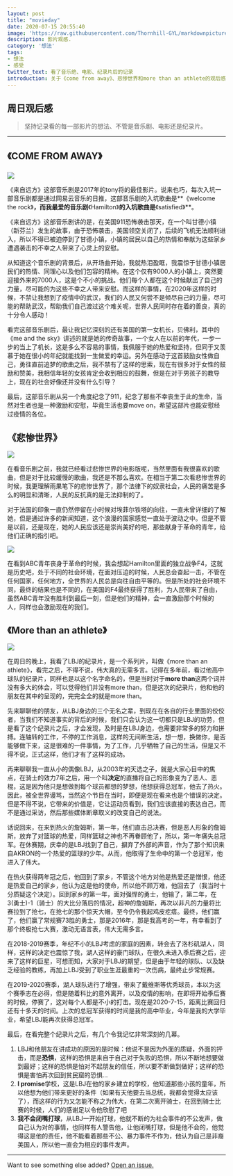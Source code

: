 ```yaml
---
layout: post
title: "movieday"
date: 2020-07-15 20:55:40
image: 'https://raw.githubusercontent.com/Thornhill-GYL/markdownpicture/master/hamilton.jpg'
description: 影片观感.
category: '想法'
tags:
- 想法
- 感受
twitter_text: 看了音乐绝、电影、纪录片后的记录
introduction: 关于《come from away》、悲惨世界和more than an athlete的观后感周日
---
```


## 周日观后感

>坚持记录看的每一部影片的想法、不管是音乐剧、电影还是纪录片。

-----



## 《COME FROM AWAY》

### 

<img src="https://raw.githubusercontent.com/Thornhill-GYL/markdownpicture/master/comefromaway.jpg"/>

《来自远方》这部音乐剧是2017年的tony将的最佳影片。说来也巧，每次入坑一部音乐剧都是通过网易云音乐的日推，这部音乐剧的入坑歌曲是**《welcome the rock》**，而我最爱的音乐剧**《Hamilton》**的入坑歌曲是**《satisfied》**。

《来自远方》这部音乐剧讲的是，在美国911恐怖袭击那天，在一个叫甘德小镇（新芬兰）发生的故事，由于恐怖袭击，美国领空关闭了，后续的飞机无法顺利进入，所以不得已被迫停到了甘德小镇，小镇的居民以自己的热情和奉献为这些家乡遭遇袭击的不幸之人带来了心灵上的安慰。

从知道这个音乐剧的背景后，从开场曲开始，我就热泪盈眶，我震惊于甘德小镇居民们的热情、同理心以及他们包容的精神。在这个仅有9000人的小镇上，突然要迎接外来的7000人，这是个不小的挑战。他们每个人都在这个时候献出了自己的力量，尽可能的为这些不幸之人带来安慰。而这样的事情，在2020年这样的时候，不禁让我想到了疫情中的武汉，我们的人民又何尝不是倾尽自己的力量，尽可能的帮助武汉，帮助我们自己渡过这个难关呢，世界人民同时存在着的善良，真的十分令人感动！

看完这部音乐剧后，最让我记忆深刻的还有美国的第一女机长，贝佛利，其中的《me and the sky》讲述的就是她的传奇故事，一个女人在以前的年代，一步一步的当上了机长，这是多么不容易的事情，我佩服于她的热爱和坚持，但同于又羡慕于她在很小的年纪就能找到一生做爱的幸运。另外在感动于这首鼓励女性做自己，勇往直前追梦的歌曲之后，我不禁有了这样的思索，现在有很多对于女性的鼓励和赞美，我相信年轻的女孩肯定会收到相应的鼓舞，但是在对于男孩子的教导上，现在的社会好像还并没有什么引导？

最后，这部音乐剧从另一个角度纪念了911，纪念了那些不幸丧生于此的生命，当然对生者也是一种激励和安慰，毕竟生活也要move on，希望这部片也能安慰经过疫情的各位。

## 《悲惨世界》

<img src="https://raw.githubusercontent.com/Thornhill-GYL/markdownpicture/master/les-miserables.jpg"/>

在看音乐剧之前，我就已经看过悲惨世界的电影版呢，当然里面有我很喜欢的歌曲，但是对于比较缓慢的歌曲，我还是不那么喜欢。在相当于第二次看悲惨世界的时候，我更理解雨果笔下的悲惨世界了，那个法律下的奴隶社会，人民的痛苦是多么的明显和清晰，人民的反抗真的是无法抑制的了。

对于法国的印象一直仍然停留在小时候对埃菲尔铁塔的向往，一直未曾详细的了解她，但是通过许多的新闻知道，这个浪漫的国家感觉一直处于波动之中。但是不管是以前，还是现在，她的人民应该还是崇尚美好的吧，那些献身于革命的青年，给他们正确的指引吧。

<img src="https://raw.githubusercontent.com/Thornhill-GYL/markdownpicture/master/hamiltonF4.jpg"/>

在看到ABC青年丧身于革命的时候，我会想起Hamilton里面的独立战争F4，这就是历史吧，处于不同的社会环境，在面对压迫的时候，人民总会奋起一击，不管在任何国家，任何地方，全世界的人民总是向往自由平等的。但是所处的社会环境不同，最终的结果也是不同的，在美国的F4最终获得了胜利，为人民带来了自由，虽然ABC青年没有胜利到最后一刻，但是他们的精神，会一直激励那个时候的人，同样也会激励现在的我们。

## 《More than an athlete》

<img src="https://raw.githubusercontent.com/Thornhill-GYL/markdownpicture/master/ESPN_MTAA_4x3_1920x1440-1024x768.jpg"/>

在周日的晚上，我看了LBJ的纪录片，是一个系列片，叫做《more than an athlete》，看完之后，不得不说，伟大真的无需多言。记得在多年前，看过他高中球队的纪录片，同样也是以这个名字命名的，但是当时对于**more than**这两个词并没有多大的体会，可以觉得他们并没有more than，但是这次的纪录片，他和他的朋友在其中的呈现的，完完全全的就是more than。

先来聊聊他的朋友，从LBJ身边的三个无名之辈，到现在在各自的行业里面的佼佼者，当我们不知道事实的背后的时候，我们只会认为这一切都只是LBJ的功劳，但是看了这个纪录片之后，才会发现，及时是在LBJ身边，也需要非常多的努力和拼搏。连轴转的工作，不停的工作消息，这样的无间断生活，想一想，换做你，是否能够做下来，这是很难的一件事情，为了工作，几乎牺牲了自己的生活，但是又不得不说，正式这样，他们才有了这样的成功。

再来聊聊我一直从小的偶像LBJ，从2003年的天选之子，就是大家心目中的焦点，在骑士的效力7年之后，用一个叫**决定**的直播将自己的形象变为了恶人、恶棍，这是因为他只是想做到每个球员都想的梦想，他想获得总冠军，他去了热火。因此，被全世界谩骂，当然这个节目在当时，即便是现在看来也是个错误的决定。但是不得不说，它带来的价值是，它让运动员看到，我们应该直接的表达自己，而不是通过采访，然后那些媒体断章取义的改变自己的说法。

话说回来，在来到热火的詹姆斯，第一年，他们直击总决赛，但是恶人形象的詹姆斯，放弃了对篮球的热爱，同样篮球之神也不再眷顾他了，所以，第一年痛失总冠军。在休赛期，庆幸的是LBJ找到了自己，摒弃了外部的声音，作为了那个知识来自AKRON的一个热爱的篮球的少年。从而，他取得了生命中的第一个总冠军，他进入了伟大。

在热火获得两年冠之后，他回到了家乡，不管这个地方对他是热爱还是憎恨，他还是热爱自己的家乡，他认为这是他的使命，所以他不顾万难，他回去了（我当时十分质疑这个决定）。回到家乡的第一年，面对强悍的勇士，他输了，第二年，在3(勇士)-1（骑士）的大比分落后的情况，超神的詹姆斯，再次以非凡的力量将比赛拉到了抢七，在抢七的那个惊天大帽，至今仍令我起鸡皮疙瘩。最终，他们赢了，他们赢了常规赛73胜的勇士，那是2016年，那是我高考的一年，有幸看到了那个终极抢七大赛，激动无语言表，伟大无需多言。

在2018-2019赛季，年纪不小的LBJ考虑的家庭的因素，转会去了洛杉矶湖人，同样，这样的决定也震惊了我，湖人这样的豪门球队，在很久未进入季后赛之后，迎来了这样的巨星，可想而知，大家对于LBJ的期望，但是由于年轻的球队、以及缺乏经验的教练，再加上LBJ受到了职业生涯最重的一次伤病，最终止步常规赛。

在2019-2020赛季，湖人球队进行了增强，带来了戴维斯等优秀球员，本以为这个赛季志在必得，但是随着科比的意外离开，以及疫情的影响，在即将开始季后赛的时候，停赛了，这对每个人都是不小的打击。现在是2020-7-15，距离比赛回归还有十多天的时间。上次的总冠军获得的时间是我的高中毕业，今年是我的大学毕业，希望LBJ能再次获得总冠军。

最后，在看完整个纪录片之后，有几个令我记忆非常深刻的几幕。

1. LBJ和他朋友在讲成功的原因的是时候：他说不是因为外面的质疑，外面的抨击，而是**恐惧**，这样的恐惧是来自于自己对于失败的恐惧，所以不断地想要做到最好；这样的恐惧是怕对不起朋友的信任，所以要不断做到做好；这样的恐惧是害怕再次回到贫民窟的恐惧...
2. **I promise**学校，这是LBJ在他的家乡建立的学校，他知道那些小孩的童年，所以他想为他们带来更好的条件（如果有天他要去当总统，我都会觉得太应该了），而这样的行为又怎能不称之为伟大，在第二次离开骑士，在回到骑士比赛的时候，人们的感谢足以令他欣慰了吧
3. **我不会闭嘴打球**，从LBJ一开始打球，他就不断的为社会事件的不公发声，做自己认为对的事情，也同样有人警告他，让他闭嘴打球，但是他不会的，他觉得这是他的责任，他不能看着那些不公、暴力事件不作为，他认为自己是非裔美国人，所以他一直会为相应的事件发声。



-----

Want to see something else added? <a href="https://github.com/poole/poole/issues/new">Open an issue.</a>










